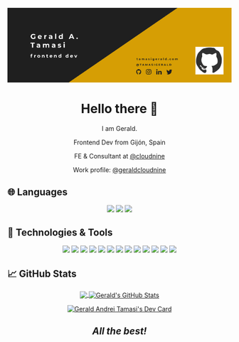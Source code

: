 [![Cover](images/cover.gif)](https://tamasigerald.com)

<h1 align="center">Hello there 👋</h1>
<p align="center">I am Gerald.</p>
<p align="center">Frontend Dev from Gijón, Spain</p>
<p align="center">FE & Consultant at <a href="https://www.cloudnine.se">@cloudnine</a></p>
<p align="center">Work profile: <a href="https://github.com/geraldcloudnine">@geraldcloudnine</a></p>

## &#127760; Languages

<p align="center">
<img src="https://img.shields.io/badge/-English-1F1F1F?&style=for-the-badge" />
<img src="https://img.shields.io/badge/-Spanish-1F1F1F?&style=for-the-badge" />
<img src="https://img.shields.io/badge/-Romanian-1F1F1F?&style=for-the-badge" />

</p>

## 🔧 Technologies & Tools

<p align="center">
<img src="https://img.shields.io/badge/-ReactJs-1F1F1F?logo=react&logoColor=white&style=for-the-badge" />
<img src="https://img.shields.io/badge/-NextJS-1F1F1F?logo=next.js&logoColor=white&style=for-the-badge" />
<img src="https://img.shields.io/badge/-Sveltekit-1F1F1F?logo=svelte&logoColor=white&style=for-the-badge" />
<img src="https://img.shields.io/badge/-VueJS%203-1F1F1F?logo=vue.js&logoColor=white&style=for-the-badge" />
<img src="https://img.shields.io/badge/-Typescript-1F1F1F?logo=typescript&logoColor=white&style=for-the-badge" />
<img src="https://img.shields.io/badge/-scss-1F1F1F?logo=sass&logoColor=white&style=for-the-badge" />
<img src="https://img.shields.io/badge/-nodejs-1F1F1F?logo=node.js&logoColor=white&style=for-the-badge" />
<img src="https://img.shields.io/badge/-Sanity-1F1F1F?logo=sanity&logoColor=white&style=for-the-badge" />
<img src="https://img.shields.io/badge/-Storyblok-1F1F1F?logo=storyblok&logoColor=white&style=for-the-badge" />
<img src="https://img.shields.io/badge/-strapi-1F1F1F?logo=strapi&logoColor=white&style=for-the-badge" />
<img src="https://img.shields.io/badge/-openlayers-1F1F1F?logo=openlayers&logoColor=white&style=for-the-badge" />
<img src="https://img.shields.io/badge/-figma-1F1F1F?logo=figma&logoColor=white&style=for-the-badge" />
<img src="https://img.shields.io/badge/-d3.js-1F1F1F?logo=d3dotjs&logoColor=white&style=for-the-badge" />

</p>

## &#x1f4c8; GitHub Stats

<p align="center"> 
  <a href="https://github.com/tamasigerald">
  <img align="center" src="https://github-readme-stats.vercel.app/api/top-langs/?username=tamasigerald&hide=java,html,tex&title_color=e2e2e2&text_color=797d81&icon_color=d69e04&bg_color=1F1F1F&langs_count=3" />
</a>
<a href="https://github.com/tamasigerald">
  <img align="center" src="https://github-readme-stats.vercel.app/api?username=tamasigerald&show_icons=true&line_height=27&count_private=true&title_color=e2e2e2&text_color=797d81&icon_color=d69e04&bg_color=1F1F1F" alt="Gerald's GitHub Stats" />
</a>

</p>

<p align="center"><a href="https://app.daily.dev/tamasigerald"><img src="https://api.daily.dev/devcards/v2/cYwtaqh2TOHga73SGqP5m.png?r=kx5&type=default" width="356" alt="Gerald Andrei Tamasi's Dev Card"/></a></p>

<h2 align="center"><i>All the best!</i></h2>

<!--
**tamasigerald/tamasigerald** is a ✨ _special_ ✨ repository because its `README.md` (this file) appears on your GitHub profile.

Here are some ideas to get you started:

- 🔭 I’m currently working on ...
- 🌱 I’m currently learning ...
- 👯 I’m looking to collaborate on ...
- 🤔 I’m looking for help with ...
- 💬 Ask me about ...
- 📫 How to reach me: ...
- 😄 Pronouns: ...
- ⚡ Fun fact: ...
-->
